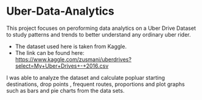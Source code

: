 # Uber-Data-Analytics

This project focuses on peroforming data analytics on a Uber Drive Dataset to study patterns and trends to better understand any ordinary uber rider.
- The dataset used here is taken from Kaggle.  
- The link can be found here: https://www.kaggle.com/zusmani/uberdrives?select=My+Uber+Drives+-+2016.csv       
  
  
 I was able to analyze the dataset and calculate popluar starting destinations, drop points , frequent routes, proportions and plot graphs such as bars and pie charts from the data sets.  

